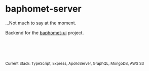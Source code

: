 # baphomet-server

...Not much to say at the moment.

Backend for the [baphomet-ui](https://github.com/crazy-overlord/baphomet-ui) project.

<br>
<br>
<br>
<br>
<sub>
Current Stack: TypeScript, Express, ApolloServer, GraphQL, MongoDB, AWS S3
</sub>
